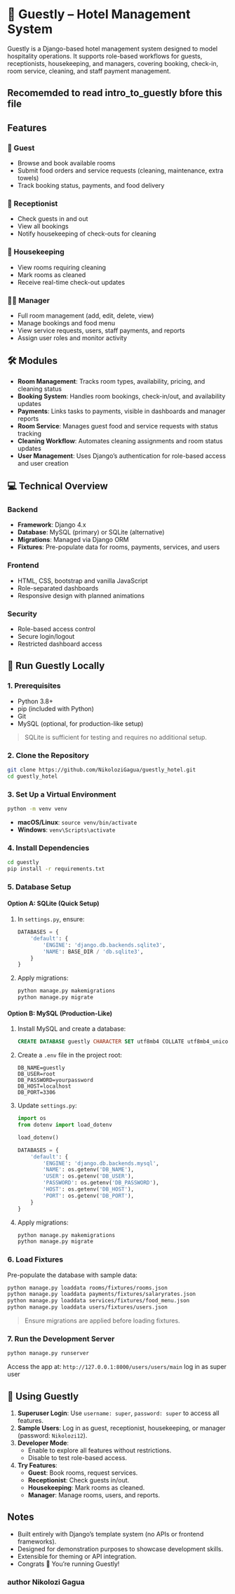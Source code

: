 # 🏨 Guestly – Hotel Management System

Guestly is a Django-based hotel management system designed to model hospitality operations. It supports role-based workflows for guests, receptionists, housekeeping, and managers, covering booking, check-in, room service, cleaning, and staff payment management.

**Recomemded to read intro_to_guestly bfore this file**
----

## Features

### 👤 Guest
- Browse and book available rooms
- Submit food orders and service requests (cleaning, maintenance, extra towels)
- Track booking status, payments, and food delivery

### 🧾 Receptionist
- Check guests in and out
- View all bookings
- Notify housekeeping of check-outs for cleaning

### 🧼 Housekeeping
- View rooms requiring cleaning
- Mark rooms as cleaned
- Receive real-time check-out updates

### 👨‍💼 Manager
- Full room management (add, edit, delete, view)
- Manage bookings and food menu
- View service requests, users, staff payments, and reports
- Assign user roles and monitor activity

## 🛠 Modules
- **Room Management**: Tracks room types, availability, pricing, and cleaning status
- **Booking System**: Handles room bookings, check-in/out, and availability updates
- **Payments**: Links tasks to payments, visible in dashboards and manager reports
- **Room Service**: Manages guest food and service requests with status tracking
- **Cleaning Workflow**: Automates cleaning assignments and room status updates
- **User Management**: Uses Django’s authentication for role-based access and user creation

## 💻 Technical Overview
### Backend
- **Framework**: Django 4.x
- **Database**: MySQL (primary) or SQLite (alternative)
- **Migrations**: Managed via Django ORM
- **Fixtures**: Pre-populate data for rooms, payments, services, and users

### Frontend
- HTML, CSS, bootstrap and vanilla JavaScript
- Role-separated dashboards
- Responsive design with planned animations

### Security
- Role-based access control
- Secure login/logout
- Restricted dashboard access

## 🚀 Run Guestly Locally

### 1. Prerequisites
- Python 3.8+
- pip (included with Python)
- Git
- MySQL (optional, for production-like setup)

> SQLite is sufficient for testing and requires no additional setup.

### 2. Clone the Repository
```bash
git clone https://github.com/NikoloziGagua/guestly_hotel.git
cd guestly_hotel
```

### 3. Set Up a Virtual Environment
```bash
python -m venv venv
```
- **macOS/Linux**: `source venv/bin/activate`
- **Windows**: `venv\Scripts\activate`

### 4. Install Dependencies
```bash
cd guestly
pip install -r requirements.txt
```

### 5. Database Setup

#### Option A: SQLite (Quick Setup)
1. In `settings.py`, ensure:
   ```python
   DATABASES = {
       'default': {
           'ENGINE': 'django.db.backends.sqlite3',
           'NAME': BASE_DIR / 'db.sqlite3',
       }
   }
   ```
2. Apply migrations:
   ```bash
   python manage.py makemigrations
   python manage.py migrate
   ```

#### Option B: MySQL (Production-Like)
1. Install MySQL and create a database:
   ```sql
   CREATE DATABASE guestly CHARACTER SET utf8mb4 COLLATE utf8mb4_unicode_ci;
   ```
2. Create a `.env` file in the project root:
   ```
   DB_NAME=guestly
   DB_USER=root
   DB_PASSWORD=yourpassword
   DB_HOST=localhost
   DB_PORT=3306
   ```
3. Update `settings.py`:
   ```python
   import os
   from dotenv import load_dotenv

   load_dotenv()

   DATABASES = {
       'default': {
           'ENGINE': 'django.db.backends.mysql',
           'NAME': os.getenv('DB_NAME'),
           'USER': os.getenv('DB_USER'),
           'PASSWORD': os.getenv('DB_PASSWORD'),
           'HOST': os.getenv('DB_HOST'),
           'PORT': os.getenv('DB_PORT'),
       }
   }
   ```
4. Apply migrations:
   ```bash
   python manage.py makemigrations
   python manage.py migrate
   ```

### 6. Load Fixtures
Pre-populate the database with sample data:
```bash
python manage.py loaddata rooms/fixtures/rooms.json
python manage.py loaddata payments/fixtures/salaryrates.json
python manage.py loaddata services/fixtures/food_menu.json
python manage.py loaddata users/fixtures/users.json
```
> Ensure migrations are applied before loading fixtures.

### 7. Run the Development Server
```bash
python manage.py runserver
```
Access the app at: `http://127.0.0.1:8000/users/users/main`
log in as super user
## 💬 Using Guestly
1. **Superuser Login**: Use `username: super`, `password: super` to access all features.
2. **Sample Users**: Log in as guest, receptionist, housekeeping, or manager (password: `Nikolozi12`).
3. **Developer Mode**:
   - Enable to explore all features without restrictions.
   - Disable to test role-based access.
4. **Try Features**:
   - **Guest**: Book rooms, request services.
   - **Receptionist**: Check guests in/out.
   - **Housekeeping**: Mark rooms as cleaned.
   - **Manager**: Manage rooms, users, and reports.

##  Notes
- Built entirely with Django’s template system (no APIs or frontend frameworks).
- Designed for demonstration purposes to showcase development skills.
- Extensible for theming or API integration.
- Congrats 🎉 You’re running Guestly!

### author **Nikolozi Gagua**
